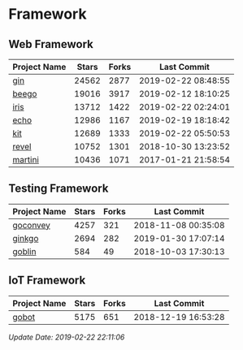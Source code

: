 # Framework

## Web Framework

| Project Name | Stars | Forks | Last Commit |
| ------------ | ----- | ----- | ----------- |
| [gin](https://github.com/gin-gonic/gin) | 24562 | 2877 | 2019-02-22 08:48:55 |
| [beego](https://github.com/astaxie/beego) | 19016 | 3917 | 2019-02-12 18:10:25 |
| [iris](https://github.com/kataras/iris) | 13712 | 1422 | 2019-02-22 02:24:01 |
| [echo](https://github.com/labstack/echo) | 12986 | 1167 | 2019-02-19 18:18:42 |
| [kit](https://github.com/go-kit/kit) | 12689 | 1333 | 2019-02-22 05:50:53 |
| [revel](https://github.com/revel/revel) | 10752 | 1301 | 2018-10-30 13:23:52 |
| [martini](https://github.com/go-martini/martini) | 10436 | 1071 | 2017-01-21 21:58:54 |

## Testing Framework

| Project Name | Stars | Forks | Last Commit |
| ------------ | ----- | ----- | ----------- |
| [goconvey](https://github.com/smartystreets/goconvey) | 4257 | 321 | 2018-11-08 00:35:08 |
| [ginkgo](https://github.com/onsi/ginkgo) | 2694 | 282 | 2019-01-30 17:07:14 |
| [goblin](https://github.com/franela/goblin) | 584 | 49 | 2018-10-03 17:30:13 |

## IoT Framework

| Project Name | Stars | Forks | Last Commit |
| ------------ | ----- | ----- | ----------- |
| [gobot](https://github.com/hybridgroup/gobot) | 5175 | 651 | 2018-12-19 16:53:28 |

*Update Date: 2019-02-22 22:11:06*